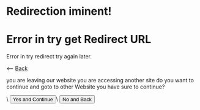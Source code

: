 <script>
    console.log(window.location.href.includes('?'))

    if(window.location.href.includes('?') == false) {
       document.getElementById("error").style.visibility='visible';
       document.getElementById("show").style.visibility='hidden';
    } else {
       document.getElementById("show").style.visibility='visible';
       document.getElementById("error").style.visibility='hidden';
    }

    var request = window.location.href.slice(window.location.href.indexOf('?') + 1);

    console.log("Url for Redirec:")
    console.log(request)

    // document.getElementById("message").innerHTML = request;

    function Return() {
        window.location.href = "."
    }

    function StartRedirect() {
        window.location.href = request;
    }
</script>

# Redirection iminent!

<div id="error">
    <h1>Error in try get Redirect URL</h1>
    <p>Error in try redirect try again later.</p>
    <-- <a href=".">Back</a>
</div>

<div id="show">
    <p>you are leaving our website you are accessing another site do you want to continue and goto to other Website you have sure to continue?</p>\
    <button onclick="StartRedirect()">Yes and Continue</button>\
    <button onclick="Return()">No and Back</button>
</div>
